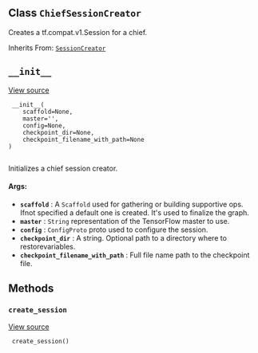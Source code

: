 

## Class  `ChiefSessionCreator` 
Creates a tf.compat.v1.Session for a chief.

Inherits From: [ `SessionCreator` ](https://tensorflow.google.cn/api_docs/python/tf/compat/v1/train/SessionCreator)

##  `__init__` 
[View source](https://github.com/tensorflow/tensorflow/blob/r2.0/tensorflow/python/training/monitored_session.py#L602-L624)

```
 __init__(
    scaffold=None,
    master='',
    config=None,
    checkpoint_dir=None,
    checkpoint_filename_with_path=None
)
 
```

Initializes a chief session creator.

#### Args:
- **`scaffold`** : A  `Scaffold`  used for gathering or building supportive ops. Ifnot specified a default one is created. It's used to finalize the graph.
- **`master`** :  `String`  representation of the TensorFlow master to use.
- **`config`** :  `ConfigProto`  proto used to configure the session.
- **`checkpoint_dir`** : A string.  Optional path to a directory where to restorevariables.
- **`checkpoint_filename_with_path`** : Full file name path to the checkpoint file.


## Methods


###  `create_session` 
[View source](https://github.com/tensorflow/tensorflow/blob/r2.0/tensorflow/python/training/monitored_session.py#L637-L647)

```
 create_session()
 
```

